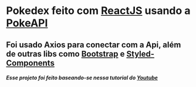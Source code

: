 # Pokedex feito com [ReactJS](https://pt-br.reactjs.org/) usando a  [PokeAPI](https://pokeapi.co/)

## Foi usado Axios para conectar com a Api, além de outras libs como [Bootstrap](https://www.npmjs.com/package/bootstrap) e [Styled-Components](https://www.npmjs.com/package/styled-components)



##### Esse projeto foi feito baseando-se nessa tutorial do [Youtube](https://www.youtube.com/watch?v=XehSJF85F38)

